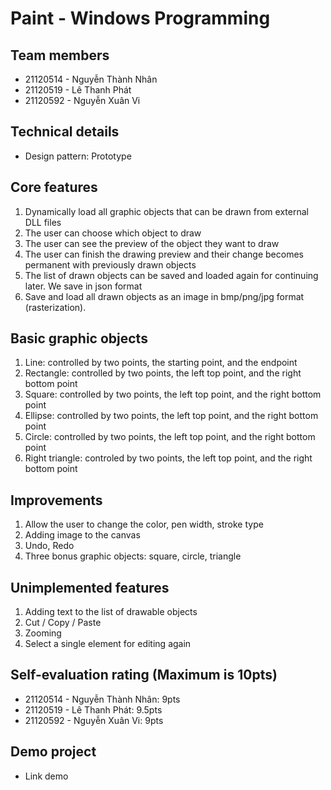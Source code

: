 # Paint - Windows Programming
## Team members
- 21120514 - Nguyễn Thành Nhân
- 21120519 - Lê Thanh Phát
- 21120592 - Nguyễn Xuân Vi

## Technical details
- Design pattern: Prototype

## Core features
1. Dynamically load all graphic objects that can be drawn from external DLL files
2. The user can choose which object to draw
3. The user can see the preview of the object they want to draw
4. The user can finish the drawing preview and their change becomes permanent with previously drawn objects
5. The list of drawn objects can be saved and loaded again for continuing later. We save in json format
6. Save and load all drawn objects as an image in bmp/png/jpg format (rasterization).

## Basic graphic objects
1. Line: controlled by two points, the starting point, and the endpoint
2. Rectangle: controlled by two points, the left top point, and the right bottom point
3. Square: controlled by two points, the left top point, and the right bottom point
4. Ellipse: controlled by two points, the left top point, and the right bottom point
5. Circle: controlled by two points, the left top point, and the right bottom point
6. Right triangle: controled by two points, the left top point, and the right bottom point

## Improvements
1. Allow the user to change the color, pen width, stroke type
2. Adding image to the canvas
3. Undo, Redo
4. Three bonus graphic objects: square, circle, triangle

## Unimplemented features
1. Adding text to the list of drawable objects
2. Cut / Copy / Paste
3. Zooming
4. Select a single element for editing again

## Self-evaluation rating (Maximum is 10pts)
- 21120514 - Nguyễn Thành Nhân: 9pts
- 21120519 - Lê Thanh Phát: 9.5pts
- 21120592 - Nguyễn Xuân Vi: 9pts

## Demo project
- Link demo





